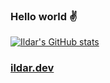 ### Hello world ✌️
[![Ildar's GitHub stats](https://ildar.dev/stat.svg)](https://ildar.dev)
### [ildar.dev](https://ildar.dev)
